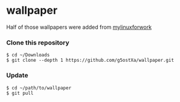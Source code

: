 # wallpaper

Half of those wallpapers were added from [mylinuxforwork](https://github.com/mylinuxforwork)

### Clone this repository

```
$ cd ~/Downloads
$ git clone --depth 1 https://github.com/g5ostXa/wallpaper.git
```

### Update

```
$ cd ~/path/to/wallpaper
$ git pull
```
